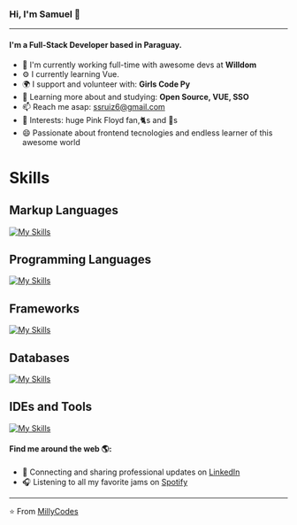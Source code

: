 ### Hi, I'm Samuel 👋
---

#### I'm a Full-Stack Developer based in Paraguay.

- 🏢 I'm currently working full-time with awesome devs at **Willdom**
- ⚙️ I currently learning Vue.
- 🌍 I support and volunteer with: **Girls Code Py**
- 🌱 Learning more about and studying: **Open Source, VUE, SSO**
- 📫 Reach me asap: ssruiz6@gmail.com
- 💜 Interests: huge Pink Floyd fan,🐈‍s and 🐸s
- 😄 Passionate about frontend tecnologies and endless learner of this awesome world


# Skills

## Markup Languages
[![My Skills](https://skillicons.dev/icons?i=html,css,sass,tailwind,styledcomponents,materialui)](https://skillicons.dev)

## Programming Languages
[![My Skills](https://skillicons.dev/icons?i=java,javascript,ts&perline=4)](https://skillicons.dev)

## Frameworks
[![My Skills](https://skillicons.dev/icons?i=nextjs,nestjs,express,react,vue)](https://skillicons.dev)

## Databases
[![My Skills](https://skillicons.dev/icons?i=postgres,mysql,mongodb)](https://skillicons.dev)

## IDEs and Tools
[![My Skills](https://skillicons.dev/icons?i=vite,git,github,visualstudio,vscode,docker)](https://skillicons.dev)


#### Find me around the web 🌎:
- 💼 Connecting and sharing professional updates on <a href="https://www.linkedin.com/in/ssruiz6/">LinkedIn</a>
- 🎧 Listening to all my favorite jams on <a href="https://open.spotify.com/user/im_time">Spotify</a>

---

⭐️ From [MillyCodes](https://github.com/MillyCodes)

